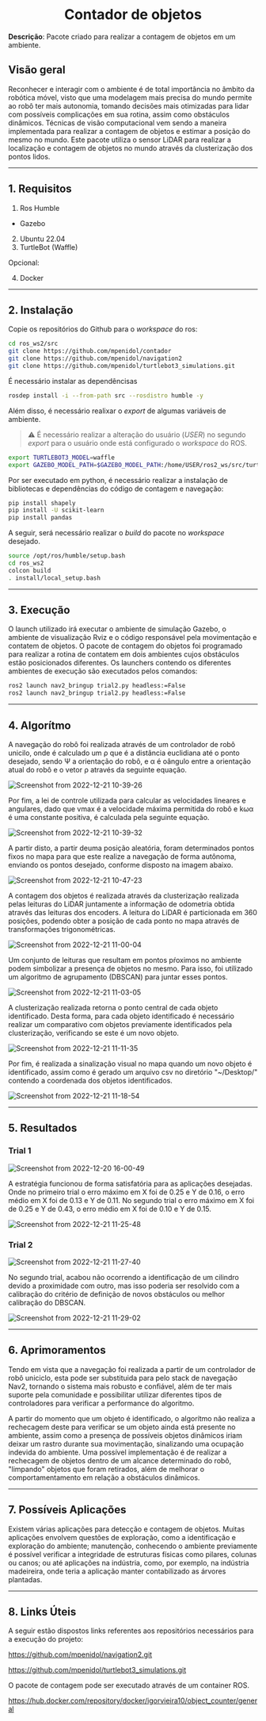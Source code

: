 <h1 align="center">Contador de objetos</h1>
 
**Descrição**: Pacote criado para realizar a contagem de objetos em um ambiente.
 
## Visão geral
 
Reconhecer e interagir com o ambiente é de total importância no âmbito da robótica móvel, visto que uma modelagem mais precisa do mundo permite ao robô ter mais autonomia, tomando decisões mais otimizadas para lidar com possíveis complicações em sua rotina, assim como obstáculos dinâmicos. Técnicas de visão computacional vem sendo a maneira implementada para realizar a contagem de objetos e estimar a posição do mesmo no mundo. Este pacote utiliza o sensor LiDAR para realizar a localização e contagem de objetos no mundo através da clusterização dos pontos lidos.
 
---
 
## 1. Requisitos
 
1. Ros Humble
  - Gazebo
2. Ubuntu 22.04
3. TurtleBot (Waffle)

Opcional:

4. Docker
---
 
## 2. Instalação
 
Copie os repositórios do Github para o *workspace* do ros:
 
```bash
cd ros_ws2/src
git clone https://github.com/mpenidol/contador
git clone https://github.com/mpenidol/navigation2
git clone https://github.com/mpenidol/turtlebot3_simulations.git
```
É necessário instalar as dependêncisas
```bash
rosdep install -i --from-path src --rosdistro humble -y
```
Além disso, é necessário realixar o *export* de algumas variáveis de ambiente.
> :warning: É necessário realizar a alteração do usuário (*USER*) no segundo *export* para o usuário onde está configurado o *workspace* do ROS.

```bash
export TURTLEBOT3_MODEL=waffle
export GAZEBO_MODEL_PATH=$GAZEBO_MODEL_PATH:/home/USER/ros2_ws/src/turtlebot3_simulations/turtlebot3_gazebo/models
```
Por ser executado em python, é necessário realizar a instalação de bibliotecas e dependências do código de contagem e navegação:

```bash
pip install shapely
pip install -U scikit-learn
pip install pandas
```

A seguir, será necessário realizar o *build* do pacote no *workspace* desejado.
 
```bash
source /opt/ros/humble/setup.bash
cd ros_ws2
colcon build
. install/local_setup.bash
```
---
## 3. Execução
 
O launch utilizado irá executar o ambiente de simulação Gazebo, o ambiente de visualização Rviz e o código responsável pela movimentação e contatem de objetos. O pacote de contagem do objetos foi programado para realizar a rotina de contatem em dois ambientes cujos obstáculos estão posicionados diferentes. Os launchers contendo os diferentes ambientes de execução são executados pelos comandos:
 
```bash
ros2 launch nav2_bringup trial2.py headless:=False
ros2 launch nav2_bringup trial2.py headless:=False

```

---
 
## 4. Algorítmo
 
 A navegação do robô foi realizada através de um controlador de robô unicilo, onde é calculado um ρ que é a distância euclidiana até o ponto desejado, sendo Ψ a orientação do robô, e α é oângulo entre a orientação atual do robô e o vetor ρ através da seguinte equação.
 
 ![Screenshot from 2022-12-21 10-39-26](https://user-images.githubusercontent.com/80800606/208919175-822f87f7-b6da-4848-b142-a3c83f3f580f.png)
 
Por fim, a lei de controle utilizada para calcular as velocidades lineares e angulares, dado que vmax é a velocidade máxima permitida do robô e kωα é uma constante positiva, é calculada pela seguinte equação.
 
![Screenshot from 2022-12-21 10-39-32](https://user-images.githubusercontent.com/80800606/208919684-37fba16f-7576-4176-bf7d-1732a621f58f.png)

A partir disto, a partir deuma posição aleatória, foram determinados pontos fixos no mapa para que este realize a navegação de forma autônoma, enviando os pontos desejado, conforme disposto na imagem abaixo.

![Screenshot from 2022-12-21 10-47-23](https://user-images.githubusercontent.com/80800606/208920181-3adcc7a9-579a-4bdf-b17f-7a970d6f6bf8.png)

A contagem dos objetos é realizada através da clusterização realizada pelas leituras do LiDAR juntamente a informação de odometria obtida através das leituras dos encoders. A leitura do LiDAR é particionada em 360 posições, podendo obter a posição de cada ponto no mapa através de transformações trigonométricas. 

![Screenshot from 2022-12-21 11-00-04](https://user-images.githubusercontent.com/80800606/208922930-fd3ebada-4afa-4421-94e6-9d9f82ab0eae.png)

Um conjunto de leituras que resultam em pontos pŕoximos no ambiente podem simbolizar a presença de objetos no mesmo. Para isso, foi utilizado um algoritmo de agrupamento (DBSCAN) para juntar esses pontos.

![Screenshot from 2022-12-21 11-03-05](https://user-images.githubusercontent.com/80800606/208923535-68c512a5-4f85-407a-9861-baf2889ad091.png)

A clusterização realizada retorna o ponto central de cada objeto identificado. Desta forma, para cada objeto identificado é necessário realizar um comparativo com objetos previamente identificados pela clusterização, verificando se este é um novo objeto.

![Screenshot from 2022-12-21 11-11-35](https://user-images.githubusercontent.com/80800606/208926461-b4be3f3a-b478-46f7-992c-82a6cc8de847.png)

Por fim, é realizada a sinalização visual no mapa quando um novo objeto é identificado, assim como é gerado um arquivo csv no diretório "~/Desktop/" contendo a coordenada dos objetos identificados.

![Screenshot from 2022-12-21 11-18-54](https://user-images.githubusercontent.com/80800606/208927244-caafa3c9-eaec-4311-bb38-33a089b929da.png)

---
 
 ## 5. Resultados
 ### Trial 1

![Screenshot from 2022-12-20 16-00-49](https://user-images.githubusercontent.com/80800606/208907772-db634ca8-0909-4172-86d8-e5559915e697.png)

 
A estratégia funcionou de forma satisfatória para as aplicações desejadas. Onde no primeiro trial o erro máximo em X foi de 0.25 e Y de 0.16, o erro médio em X foi de 0.13 e Y de 0.11. No segundo trial o erro máximo em X foi de 0.25 e Y de 0.43, o erro médio em X foi de 0.10 e Y de 0.15.

 ![Screenshot from 2022-12-21 11-25-48](https://user-images.githubusercontent.com/80800606/208928101-27e35beb-4b80-44d4-9675-8bf6ca9157a6.png)

  ### Trial 2
  
  ![Screenshot from 2022-12-21 11-27-40](https://user-images.githubusercontent.com/80800606/208928478-2f716aa1-fc92-45d2-aa23-8ca3133cf7ea.png)

No segundo trial, acabou não ocorrendo a identificação de um cilindro devido a proximidade com outro, mas isso poderia ser resolvido com a calibração do critério de definição de novos obstáculos ou melhor calibração do DBSCAN.

![Screenshot from 2022-12-21 11-29-02](https://user-images.githubusercontent.com/80800606/208928735-f25578fb-ec5e-405c-a009-2b8798f3f819.png)


---
 
 
## 6. Aprimoramentos
 
Tendo em vista que a navegação foi realizada a partir de um controlador de robô uniciclo, esta pode ser substituida para pelo stack de navegação Nav2, tornando o sistema mais robusto e confiável, além de ter mais suporte pela comunidade e possibilitar utilizar diferentes tipos de controladores para verificar a performance do algoritmo.

A partir do momento que um objeto é identificado, o algorítmo não realiza a rechecagem deste para verificar se um objeto ainda está presente no ambiente, assim como a presença de possíveis objetos dinâmicos iriam deixar um rastro durante sua movimentação, sinalizando uma ocupação indevida do ambiente. Uma possível implementação é de realizar a rechecagem de objetos dentro de um alcance determinado do robô, "limpando" objetos que foram retirados, além de melhorar o comportamentamento em relação a obstáculos dinâmicos.
 
---
 
## 7. Possíveis Aplicações

Existem várias aplicações para detecção e contagem de objetos. Muitas aplicações envolvem questões de exploração, como a identificação e exploração do ambiente; manutenção, conhecendo o ambiente previamente é possível verificar a integridade de estruturas físicas como pilares, colunas ou canos; ou até aplicações na indústria, como, por exemplo, na indústria madeireira, onde teria a aplicação manter contabilizado as árvores plantadas.


---
 
## 8. Links Úteis

A seguir estão dispostos links referentes aos repositórios necessários para a execução do projeto:

https://github.com/mpenidol/navigation2.git

https://github.com/mpenidol/turtlebot3_simulations.git

O pacote de contagem pode ser executado através de um container ROS.

https://hub.docker.com/repository/docker/igorvieira10/object_counter/general
